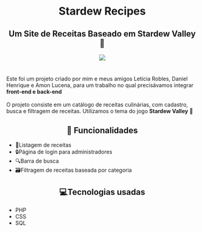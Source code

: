 <h1 align="center">Stardew Recipes</h1>
<h2 align="center">Um Site de Receitas Baseado em Stardew Valley 🐓 </h2>
<p align="center">
<img src="http://img.shields.io/static/v1?label=STATUS&message=FINALIZADO&color=191970&style=for-the-badge"/>
</p>
<h1></h1>
Este foi um projeto criado por mim e meus amigos Letícia Robles, Daniel Henrique e Amon Lucena, para um trabalho no qual precisávamos integrar <strong>front-end e back-end</strong>
<br><br>
O projeto consiste em um catálogo de receitas culinárias, com cadastro, busca e filtragem de receitas. Utilizamos o tema do jogo <strong>Stardew Valley</strong> 🌽 

<h2 align="center">🧰 Funcionalidades</h2>
<ul>
  <li>📝Listagem de receitas</li>
  <li>🔒Página de login para administradores</li>
  <li>🔍Barra de busca</li>
  <li>🗃️Filtragem de receitas baseada por categoria</li>
</ul>
<h2 align="center">💻Tecnologias usadas</h2>
<ul>
  <li>PHP</li>
  <li>CSS</li>
  <li>SQL</li>
</ul>
